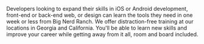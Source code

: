 Developers looking to expand their skills in iOS or Android development, front-end or back-end web, or design can learn the tools they need in one week or less from Big Nerd Ranch. We offer distraction-free training at our locations in Georgia and California. You'll be able to learn new skills and improve your career while getting away from it all, room and board included.
